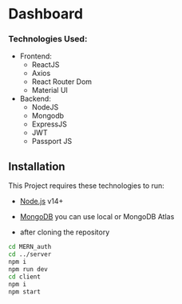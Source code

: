 # Dashboard

### Technologies Used:
- Frontend: 
  - ReactJS
  - Axios
  - React Router Dom
  - Material UI
- Backend: 
  - NodeJS
  - Mongodb
  - ExpressJS
  - JWT
  - Passport JS

## Installation

This Project requires these technologies to run:

- [Node.js](https://nodejs.org/) v14+
- [MongoDB](https://mongodb.com/) you can use local or MongoDB Atlas

- after cloning the repository

```sh
cd MERN_auth
cd ../server 
npm i
npm run dev
cd client 
npm i
npm start
```